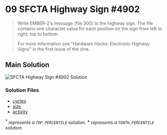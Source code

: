 # 09 SFCTA Highway Sign #4902

> Write EMBER-2's message (file 300) to the highway sign. The file contains one character value for each position on the sign from left to right, top to bottom.
>
> For more information see "Hardware Hacks: Electronic Highway Signs" in the first issue of the zine.

## Main Solution

![SFCTA Highway Sign #4902 Solution][solution]

[solution]: https://i.imgur.com/XT4AWcn.gif "SFCTA Highway Sign #4902 Solution"

### Solution Files

-   [cycles](cycles/)
-   [size](size/)
-   [activity](activity/)

_<sup>**\***</sup> represents a `TOP_PERCENTILE` solution._
_<sup>**\+**</sup> represents a `TENTH_PERCENTILE` solution._
